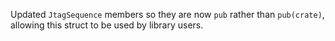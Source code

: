 Updated `JtagSequence` members so they are now `pub` rather than `pub(crate)`, allowing this struct to be used by library users.
